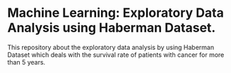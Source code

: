 # Machine Learning: Exploratory Data Analysis using Haberman Dataset.
This repository about the exploratory data analysis by using Haberman Dataset which deals with the survival rate of patients with cancer for more than 5 years.
